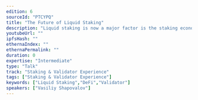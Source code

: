 ```yaml
---
edition: 6
sourceId: "PTCYPQ"
title: "The Future of Liquid Staking"
description: "Liquid staking is now a major factor is the staking economy and staking protocol design. I'm going to lay out how I think it's going to interact with future DeFi, protocol development, MEV, interchain communication, L2s and modular blockchains. How liquid staking protocols will have to change with the blockchain world, and how to make them to shape themselves better."
youtubeUrl: ""
ipfsHash: ""
ethernaIndex: ""
ethernaPermalink: ""
duration: 0
expertise: "Intermediate"
type: "Talk"
track: "Staking & Validator Experience"
tags: ["Staking & Validator Experience"]
keywords: ["Liquid Staking","DeFi","Validator"]
speakers: ["Vasiliy Shapovalov"]
---
```

